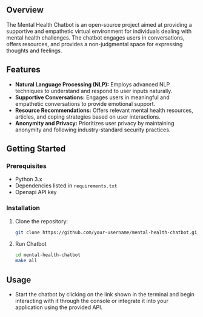 
## Overview

The Mental Health Chatbot is an open-source project aimed at providing a supportive and empathetic virtual environment for individuals dealing with mental health challenges. The chatbot engages users in conversations, offers resources, and provides a non-judgmental space for expressing thoughts and feelings.

## Features

- **Natural Language Processing (NLP):** Employs advanced NLP techniques to understand and respond to user inputs naturally.
- **Supportive Conversations:** Engages users in meaningful and empathetic conversations to provide emotional support.
- **Resource Recommendations:** Offers relevant mental health resources, articles, and coping strategies based on user interactions.
- **Anonymity and Privacy:** Prioritizes user privacy by maintaining anonymity and following industry-standard security practices.

## Getting Started

### Prerequisites

- Python 3.x
- Dependencies listed in `requirements.txt`
- Openapi API key

### Installation

1. Clone the repository:

    ```bash
    git clone https://github.com/your-username/mental-health-chatbot.git
    ```

2. Run Chatbot

    ```bash
    cd mental-health-chatbot
    make all
    ```


## Usage

- Start the chatbot by clicking on the link  shown in the terminal and begin interacting with it through the console or integrate it into your application using the provided API.

